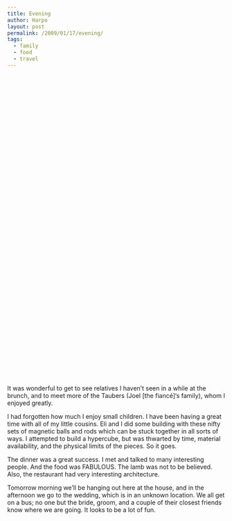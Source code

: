 ```yaml
---
title: Evening
author: Harpo
layout: post
permalink: /2009/01/17/evening/
tags:
  - family
  - food
  - travel
---
```

<div id='gallery-3' class='gallery galleryid-758 gallery-columns-4 gallery-size-thumbnail'>
  <dl class='gallery-item'>
    <dt class='gallery-icon '>
      <a href='http://harpojaeger.github.io/assets/media/wp-content/uploads/2009/01/p-640-480-dd68696b-2d7c-4c3b-8352-e65ceaac1058.jpeg'><img width="1" height="1" src="http://harpojaeger.github.io/assets/media/wp-content/uploads/2009/01/p-640-480-dd68696b-2d7c-4c3b-8352-e65ceaac1058.jpeg" class="attachment-thumbnail" alt="p-640-480-dd68696b-2d7c-4c3b-8352-e65ceaac1058.jpeg" /></a>
    </dt>
  </dl>
  
  <dl class='gallery-item'>
    <dt class='gallery-icon '>
      <a href='http://harpojaeger.github.io/assets/media/wp-content/uploads/2009/01/p-640-480-f782965c-5ed5-45d0-8053-c19926d8fad2.jpeg'><img width="1" height="1" src="http://harpojaeger.github.io/assets/media/wp-content/uploads/2009/01/p-640-480-f782965c-5ed5-45d0-8053-c19926d8fad2.jpeg" class="attachment-thumbnail" alt="p-640-480-f782965c-5ed5-45d0-8053-c19926d8fad2.jpeg" /></a>
    </dt>
  </dl>
  
  <dl class='gallery-item'>
    <dt class='gallery-icon '>
      <a href='http://harpojaeger.github.io/assets/media/wp-content/uploads/2009/01/p-640-480-5aceb299-d38c-4f9f-9c5d-d886320974e8.jpeg'><img width="1" height="1" src="http://harpojaeger.github.io/assets/media/wp-content/uploads/2009/01/p-640-480-5aceb299-d38c-4f9f-9c5d-d886320974e8.jpeg" class="attachment-thumbnail" alt="p-640-480-5aceb299-d38c-4f9f-9c5d-d886320974e8.jpeg" /></a>
    </dt>
  </dl>
  
  <dl class='gallery-item'>
    <dt class='gallery-icon '>
      <a href='http://harpojaeger.github.io/assets/media/wp-content/uploads/2009/01/p-640-480-9741d670-31bb-4742-966d-b087ab189904.jpeg'><img width="1" height="1" src="http://harpojaeger.github.io/assets/media/wp-content/uploads/2009/01/p-640-480-9741d670-31bb-4742-966d-b087ab189904.jpeg" class="attachment-thumbnail" alt="p-640-480-9741d670-31bb-4742-966d-b087ab189904.jpeg" /></a>
    </dt>
  </dl>
  
  <br style="clear: both" /><dl class='gallery-item'>
    <dt class='gallery-icon '>
      <a href='http://harpojaeger.github.io/assets/media/wp-content/uploads/2009/01/p-640-480-ad9f5e8e-2bf4-4fc8-a2fb-6f767a5fc827.jpeg'><img width="1" height="1" src="http://harpojaeger.github.io/assets/media/wp-content/uploads/2009/01/p-640-480-ad9f5e8e-2bf4-4fc8-a2fb-6f767a5fc827.jpeg" class="attachment-thumbnail" alt="p-640-480-ad9f5e8e-2bf4-4fc8-a2fb-6f767a5fc827.jpeg" /></a>
    </dt>
  </dl>
  
  <dl class='gallery-item'>
    <dt class='gallery-icon '>
      <a href='http://harpojaeger.github.io/assets/media/wp-content/uploads/2009/01/l-640-480-dcbaaea3-4ee4-41fa-b192-27539091f7a6.jpeg'><img width="1" height="1" src="http://harpojaeger.github.io/assets/media/wp-content/uploads/2009/01/l-640-480-dcbaaea3-4ee4-41fa-b192-27539091f7a6.jpeg" class="attachment-thumbnail" alt="l-640-480-dcbaaea3-4ee4-41fa-b192-27539091f7a6.jpeg" /></a>
    </dt>
  </dl>
  
  <dl class='gallery-item'>
    <dt class='gallery-icon '>
      <a href='http://harpojaeger.github.io/assets/media/wp-content/uploads/2009/01/l-640-480-5dc739bc-2224-45ff-a409-3217085769ba.jpeg'><img width="1" height="1" src="http://harpojaeger.github.io/assets/media/wp-content/uploads/2009/01/l-640-480-5dc739bc-2224-45ff-a409-3217085769ba.jpeg" class="attachment-thumbnail" alt="l-640-480-5dc739bc-2224-45ff-a409-3217085769ba.jpeg" /></a>
    </dt>
  </dl>
  
  <dl class='gallery-item'>
    <dt class='gallery-icon '>
      <a href='http://harpojaeger.github.io/assets/media/wp-content/uploads/2009/01/l-640-480-0c124e9d-dd26-450b-8074-f06984846c2d.jpeg'><img width="1" height="1" src="http://harpojaeger.github.io/assets/media/wp-content/uploads/2009/01/l-640-480-0c124e9d-dd26-450b-8074-f06984846c2d.jpeg" class="attachment-thumbnail" alt="l-640-480-0c124e9d-dd26-450b-8074-f06984846c2d.jpeg" /></a>
    </dt>
  </dl>
  
  <br style="clear: both" /><dl class='gallery-item'>
    <dt class='gallery-icon '>
      <a href='http://harpojaeger.github.io/assets/media/wp-content/uploads/2009/01/l-640-480-f47c1fdd-80fa-469c-a16c-320323a44011.jpeg'><img width="1" height="1" src="http://harpojaeger.github.io/assets/media/wp-content/uploads/2009/01/l-640-480-f47c1fdd-80fa-469c-a16c-320323a44011.jpeg" class="attachment-thumbnail" alt="l-640-480-f47c1fdd-80fa-469c-a16c-320323a44011.jpeg" /></a>
    </dt>
  </dl>
  
  <dl class='gallery-item'>
    <dt class='gallery-icon '>
      <a href='http://harpojaeger.github.io/assets/media/wp-content/uploads/2009/01/p-640-480-f862225f-a079-426a-b831-be2bf7d5d130.jpeg'><img width="1" height="1" src="http://harpojaeger.github.io/assets/media/wp-content/uploads/2009/01/p-640-480-f862225f-a079-426a-b831-be2bf7d5d130.jpeg" class="attachment-thumbnail" alt="p-640-480-f862225f-a079-426a-b831-be2bf7d5d130.jpeg" /></a>
    </dt>
  </dl>
  
  <dl class='gallery-item'>
    <dt class='gallery-icon '>
      <a href='http://harpojaeger.github.io/assets/media/wp-content/uploads/2009/01/l-640-480-bba8d508-fc32-4683-bcff-227c759db44a.jpeg'><img width="1" height="1" src="http://harpojaeger.github.io/assets/media/wp-content/uploads/2009/01/l-640-480-bba8d508-fc32-4683-bcff-227c759db44a.jpeg" class="attachment-thumbnail" alt="l-640-480-bba8d508-fc32-4683-bcff-227c759db44a.jpeg" /></a>
    </dt>
  </dl>
  
  <dl class='gallery-item'>
    <dt class='gallery-icon '>
      <a href='http://harpojaeger.github.io/assets/media/wp-content/uploads/2009/01/l-640-480-756d659d-1471-4ab9-86dc-aef0b3158f30.jpeg'><img width="1" height="1" src="http://harpojaeger.github.io/assets/media/wp-content/uploads/2009/01/l-640-480-756d659d-1471-4ab9-86dc-aef0b3158f30.jpeg" class="attachment-thumbnail" alt="l-640-480-756d659d-1471-4ab9-86dc-aef0b3158f30.jpeg" /></a>
    </dt>
  </dl>
  
  <br style="clear: both" /><dl class='gallery-item'>
    <dt class='gallery-icon '>
      <a href='http://harpojaeger.github.io/assets/media/wp-content/uploads/2009/01/p-640-480-1d2fa3f1-48dd-4101-92d3-91a7460c11b5.jpeg'><img width="1" height="1" src="http://harpojaeger.github.io/assets/media/wp-content/uploads/2009/01/p-640-480-1d2fa3f1-48dd-4101-92d3-91a7460c11b5.jpeg" class="attachment-thumbnail" alt="p-640-480-1d2fa3f1-48dd-4101-92d3-91a7460c11b5.jpeg" /></a>
    </dt>
  </dl>
  
  <dl class='gallery-item'>
    <dt class='gallery-icon '>
      <a href='http://harpojaeger.github.io/assets/media/wp-content/uploads/2009/01/p-640-480-0783e8f0-70d9-492c-8d5d-e4171fa10593.jpeg'><img width="1" height="1" src="http://harpojaeger.github.io/assets/media/wp-content/uploads/2009/01/p-640-480-0783e8f0-70d9-492c-8d5d-e4171fa10593.jpeg" class="attachment-thumbnail" alt="p-640-480-0783e8f0-70d9-492c-8d5d-e4171fa10593.jpeg" /></a>
    </dt>
  </dl>
  
  <dl class='gallery-item'>
    <dt class='gallery-icon '>
      <a href='http://harpojaeger.github.io/assets/media/wp-content/uploads/2009/01/l-640-480-39d283ce-14ff-45c4-bc7e-5160e515900c.jpeg'><img width="1" height="1" src="http://harpojaeger.github.io/assets/media/wp-content/uploads/2009/01/l-640-480-39d283ce-14ff-45c4-bc7e-5160e515900c.jpeg" class="attachment-thumbnail" alt="l-640-480-39d283ce-14ff-45c4-bc7e-5160e515900c.jpeg" /></a>
    </dt>
  </dl>
  
  <dl class='gallery-item'>
    <dt class='gallery-icon '>
      <a href='http://harpojaeger.github.io/assets/media/wp-content/uploads/2009/01/l-640-480-c8bd5a7c-af84-448b-8c83-86815ec60055.jpeg'><img width="1" height="1" src="http://harpojaeger.github.io/assets/media/wp-content/uploads/2009/01/l-640-480-c8bd5a7c-af84-448b-8c83-86815ec60055.jpeg" class="attachment-thumbnail" alt="l-640-480-c8bd5a7c-af84-448b-8c83-86815ec60055.jpeg" /></a>
    </dt>
  </dl>
  
  <br style="clear: both" /><dl class='gallery-item'>
    <dt class='gallery-icon '>
      <a href='http://harpojaeger.github.io/assets/media/wp-content/uploads/2009/01/l-640-480-7e017f5c-382b-4ff7-a255-20ee31997895.jpeg'><img width="1" height="1" src="http://harpojaeger.github.io/assets/media/wp-content/uploads/2009/01/l-640-480-7e017f5c-382b-4ff7-a255-20ee31997895.jpeg" class="attachment-thumbnail" alt="l-640-480-7e017f5c-382b-4ff7-a255-20ee31997895.jpeg" /></a>
    </dt>
  </dl>
  
  <dl class='gallery-item'>
    <dt class='gallery-icon '>
      <a href='http://harpojaeger.github.io/assets/media/wp-content/uploads/2009/01/l-640-480-86204b1a-d6c4-48dc-ab3c-f7eefb313312.jpeg'><img width="1" height="1" src="http://harpojaeger.github.io/assets/media/wp-content/uploads/2009/01/l-640-480-86204b1a-d6c4-48dc-ab3c-f7eefb313312.jpeg" class="attachment-thumbnail" alt="l-640-480-86204b1a-d6c4-48dc-ab3c-f7eefb313312.jpeg" /></a>
    </dt>
  </dl>
  
  <dl class='gallery-item'>
    <dt class='gallery-icon '>
      <a href='http://harpojaeger.github.io/assets/media/wp-content/uploads/2009/01/l-640-480-fc483392-65eb-4c4c-ac48-3d8b8269c251.jpeg'><img width="1" height="1" src="http://harpojaeger.github.io/assets/media/wp-content/uploads/2009/01/l-640-480-fc483392-65eb-4c4c-ac48-3d8b8269c251.jpeg" class="attachment-thumbnail" alt="l-640-480-fc483392-65eb-4c4c-ac48-3d8b8269c251.jpeg" /></a>
    </dt>
  </dl>
  
  <dl class='gallery-item'>
    <dt class='gallery-icon '>
      <a href='http://harpojaeger.github.io/assets/media/wp-content/uploads/2009/01/l-640-480-315567eb-86f2-4c53-bc10-3fa6621b75a5.jpeg'><img width="1" height="1" src="http://harpojaeger.github.io/assets/media/wp-content/uploads/2009/01/l-640-480-315567eb-86f2-4c53-bc10-3fa6621b75a5.jpeg" class="attachment-thumbnail" alt="l-640-480-315567eb-86f2-4c53-bc10-3fa6621b75a5.jpeg" /></a>
    </dt>
  </dl>
  
  <br style="clear: both" /><dl class='gallery-item'>
    <dt class='gallery-icon '>
      <a href='http://harpojaeger.github.io/assets/media/wp-content/uploads/2009/01/l-640-480-371aa818-661e-450c-8463-0d6b049e6016.jpeg'><img width="1" height="1" src="http://harpojaeger.github.io/assets/media/wp-content/uploads/2009/01/l-640-480-371aa818-661e-450c-8463-0d6b049e6016.jpeg" class="attachment-thumbnail" alt="l-640-480-371aa818-661e-450c-8463-0d6b049e6016.jpeg" /></a>
    </dt>
  </dl>
  
  <dl class='gallery-item'>
    <dt class='gallery-icon '>
      <a href='http://harpojaeger.github.io/assets/media/wp-content/uploads/2009/01/l-640-480-13e9eeb7-cac8-4bde-9344-d23b4fc5e68a.jpeg'><img width="1" height="1" src="http://harpojaeger.github.io/assets/media/wp-content/uploads/2009/01/l-640-480-13e9eeb7-cac8-4bde-9344-d23b4fc5e68a.jpeg" class="attachment-thumbnail" alt="l-640-480-13e9eeb7-cac8-4bde-9344-d23b4fc5e68a.jpeg" /></a>
    </dt>
  </dl>
  
  <dl class='gallery-item'>
    <dt class='gallery-icon '>
      <a href='http://harpojaeger.github.io/assets/media/wp-content/uploads/2009/01/p-640-480-9657933a-f245-4bb0-9ad4-f4953ea24e48.jpeg'><img width="1" height="1" src="http://harpojaeger.github.io/assets/media/wp-content/uploads/2009/01/p-640-480-9657933a-f245-4bb0-9ad4-f4953ea24e48.jpeg" class="attachment-thumbnail" alt="p-640-480-9657933a-f245-4bb0-9ad4-f4953ea24e48.jpeg" /></a>
    </dt>
  </dl>
  
  <dl class='gallery-item'>
    <dt class='gallery-icon '>
      <a href='http://harpojaeger.github.io/assets/media/wp-content/uploads/2009/01/l-640-480-ec445672-5947-476a-a51c-30aa07bb14d7.jpeg'><img width="1" height="1" src="http://harpojaeger.github.io/assets/media/wp-content/uploads/2009/01/l-640-480-ec445672-5947-476a-a51c-30aa07bb14d7.jpeg" class="attachment-thumbnail" alt="l-640-480-ec445672-5947-476a-a51c-30aa07bb14d7.jpeg" /></a>
    </dt>
  </dl>
  
  <br style="clear: both" /><dl class='gallery-item'>
    <dt class='gallery-icon '>
      <a href='http://harpojaeger.github.io/assets/media/wp-content/uploads/2009/01/l-640-480-caa88576-08fe-451c-9f2c-77e372cb6817.jpeg'><img width="1" height="1" src="http://harpojaeger.github.io/assets/media/wp-content/uploads/2009/01/l-640-480-caa88576-08fe-451c-9f2c-77e372cb6817.jpeg" class="attachment-thumbnail" alt="l-640-480-caa88576-08fe-451c-9f2c-77e372cb6817.jpeg" /></a>
    </dt>
  </dl>
  
  <dl class='gallery-item'>
    <dt class='gallery-icon '>
      <a href='http://harpojaeger.github.io/assets/media/wp-content/uploads/2009/01/l-640-480-5b4efc4f-9405-4086-8b83-dc2830659cc0.jpeg'><img width="1" height="1" src="http://harpojaeger.github.io/assets/media/wp-content/uploads/2009/01/l-640-480-5b4efc4f-9405-4086-8b83-dc2830659cc0.jpeg" class="attachment-thumbnail" alt="l-640-480-5b4efc4f-9405-4086-8b83-dc2830659cc0.jpeg" /></a>
    </dt>
  </dl>
  
  <dl class='gallery-item'>
    <dt class='gallery-icon '>
      <a href='http://harpojaeger.github.io/assets/media/wp-content/uploads/2009/01/l-640-480-fd6b8889-2c7b-4547-a081-491f595114f0.jpeg'><img width="1" height="1" src="http://harpojaeger.github.io/assets/media/wp-content/uploads/2009/01/l-640-480-fd6b8889-2c7b-4547-a081-491f595114f0.jpeg" class="attachment-thumbnail" alt="l-640-480-fd6b8889-2c7b-4547-a081-491f595114f0.jpeg" /></a>
    </dt>
  </dl>
  
  <dl class='gallery-item'>
    <dt class='gallery-icon '>
      <a href='http://harpojaeger.github.io/assets/media/wp-content/uploads/2009/01/l-640-480-6bf32ad0-4274-4b5b-8d88-c184adda912a.jpeg'><img width="1" height="1" src="http://harpojaeger.github.io/assets/media/wp-content/uploads/2009/01/l-640-480-6bf32ad0-4274-4b5b-8d88-c184adda912a.jpeg" class="attachment-thumbnail" alt="l-640-480-6bf32ad0-4274-4b5b-8d88-c184adda912a.jpeg" /></a>
    </dt>
  </dl>
  
  <br style="clear: both" /><dl class='gallery-item'>
    <dt class='gallery-icon '>
      <a href='http://harpojaeger.github.io/assets/media/wp-content/uploads/2009/01/p-640-480-dbb33bf5-8a63-4816-8539-b34e88059e2b.jpeg'><img width="1" height="1" src="http://harpojaeger.github.io/assets/media/wp-content/uploads/2009/01/p-640-480-dbb33bf5-8a63-4816-8539-b34e88059e2b.jpeg" class="attachment-thumbnail" alt="p-640-480-dbb33bf5-8a63-4816-8539-b34e88059e2b.jpeg" /></a>
    </dt>
  </dl>
  
  <dl class='gallery-item'>
    <dt class='gallery-icon '>
      <a href='http://harpojaeger.github.io/assets/media/wp-content/uploads/2009/01/p-640-480-4ec58a1e-c2fa-4c51-beb5-40a9ecc92b91.jpeg'><img width="1" height="1" src="http://harpojaeger.github.io/assets/media/wp-content/uploads/2009/01/p-640-480-4ec58a1e-c2fa-4c51-beb5-40a9ecc92b91.jpeg" class="attachment-thumbnail" alt="p-640-480-4ec58a1e-c2fa-4c51-beb5-40a9ecc92b91.jpeg" /></a>
    </dt>
  </dl>
  
  <dl class='gallery-item'>
    <dt class='gallery-icon '>
      <a href='http://harpojaeger.github.io/assets/media/wp-content/uploads/2009/01/l-640-480-ce257e94-ae42-452d-9ac9-2f31054a88b6.jpeg'><img width="1" height="1" src="http://harpojaeger.github.io/assets/media/wp-content/uploads/2009/01/l-640-480-ce257e94-ae42-452d-9ac9-2f31054a88b6.jpeg" class="attachment-thumbnail" alt="l-640-480-ce257e94-ae42-452d-9ac9-2f31054a88b6.jpeg" /></a>
    </dt>
  </dl>
  
  <br style='clear: both' />
</div>

It was wonderful to get to see relatives I haven&#8217;t seen in a while at the brunch, and to meet more of the Taubers (Joel [the fiancé]&#8216;s family), whom I enjoyed greatly.

I had forgotten how much I enjoy small children. I have been having a great time with all of my little cousins. Eli and I did some building with these nifty sets of magnetic balls and rods which can be stuck together in all sorts of ways. I attempted to build a hypercube, but was thwarted by time, material availability, and the physical limits of the pieces. So it goes.

The dinner was a great success. I met and talked to many interesting people. And the food was FABULOUS. The lamb was not to be believed. Also, the restaurant had very interesting architecture.

Tomorrow morning we&#8217;ll be hanging out here at the house, and in the afternoon we go to the wedding, which is in an unknown location. We all get on a bus; no one but the bride, groom, and a couple of their closest friends know where we are going. It looks to be a lot of fun.